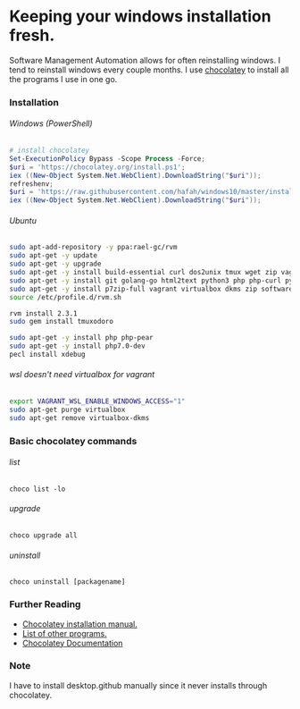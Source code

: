 
# Keeping your windows installation fresh.

Software Management Automation allows for often reinstalling windows. I tend to reinstall windows every couple months. I use [chocolatey](https://chocolatey.org/) to install all the programs I use in one go.

### Installation

###### Windows (PowerShell)
```powershell
# install chocolatey
Set-ExecutionPolicy Bypass -Scope Process -Force; 
$uri = 'https://chocolatey.org/install.ps1';
iex ((New-Object System.Net.WebClient).DownloadString("$uri"));
refreshenv;
$uri = 'https://raw.githubusercontent.com/hafah/windows10/master/install.ps1';
iex ((New-Object System.Net.WebClient).DownloadString("$uri"));
```


###### Ubuntu

```sh
sudo apt-add-repository -y ppa:rael-gc/rvm
sudo apt-get -y update
sudo apt-get -y upgrade
sudo apt-get -y install build-essential curl dos2unix tmux wget zip vagrant fish-common nodejs silversearcher-ag 
sudo apt-get -y install git golang-go html2text python3 php php-curl python-minimal python-software-properties 
sudo apt-get -y install p7zip-full vagrant virtualbox dkms zip software-properties-common rvm fdclone
source /etc/profile.d/rvm.sh

rvm install 2.3.1
sudo gem install tmuxodoro

sudo apt-get -y install php php-pear
sudo apt-get -y install php7.0-dev
pecl install xdebug
```

###### wsl doesn't need virtualbox for vagrant

```sh
export VAGRANT_WSL_ENABLE_WINDOWS_ACCESS="1"
sudo apt-get purge virtualbox
sudo apt-get remove virtualbox-dkms
```

### Basic chocolatey commands

###### list

`choco list -lo`


###### upgrade

`choco upgrade all`

###### uninstall

`choco uninstall [packagename]`

### Further Reading

* [Chocolatey installation manual.](https://chocolatey.org/install)
* [List of other programs.](https://chocolatey.org/packages)
* [Chocolatey Documentation](https://chocolatey.org/docs)

### Note
I have to install desktop.github manually since it never installs through chocolatey.
